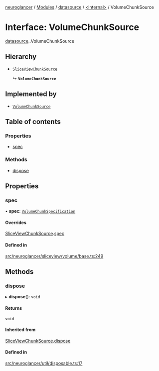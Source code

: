 [neuroglancer](../README.md) / [Modules](../modules.md) / [datasource](../modules/datasource.md) / [<internal\>](../modules/datasource._internal_.md) / VolumeChunkSource

# Interface: VolumeChunkSource

[datasource](../modules/datasource.md).[<internal>](../modules/datasource._internal_.md).VolumeChunkSource

## Hierarchy

- [`SliceViewChunkSource`](sliceview_base.SliceViewChunkSource.md)

  ↳ **`VolumeChunkSource`**

## Implemented by

- [`VolumeChunkSource`](../classes/datasource._internal_.VolumeChunkSource.md)

## Table of contents

### Properties

- [spec](datasource._internal_.VolumeChunkSource-1.md#spec)

### Methods

- [dispose](datasource._internal_.VolumeChunkSource-1.md#dispose)

## Properties

### spec

• **spec**: [`VolumeChunkSpecification`](datasource._internal_.VolumeChunkSpecification.md)

#### Overrides

[SliceViewChunkSource](sliceview_base.SliceViewChunkSource.md).[spec](sliceview_base.SliceViewChunkSource.md#spec)

#### Defined in

[src/neuroglancer/sliceview/volume/base.ts:249](https://github.com/ActiveBrainAtlas2/neuroglancer/blob/1beb5d34/src/neuroglancer/sliceview/volume/base.ts#L249)

## Methods

### dispose

▸ **dispose**(): `void`

#### Returns

`void`

#### Inherited from

[SliceViewChunkSource](sliceview_base.SliceViewChunkSource.md).[dispose](sliceview_base.SliceViewChunkSource.md#dispose)

#### Defined in

[src/neuroglancer/util/disposable.ts:17](https://github.com/ActiveBrainAtlas2/neuroglancer/blob/1beb5d34/src/neuroglancer/util/disposable.ts#L17)
